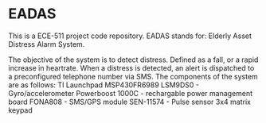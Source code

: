 # EADAS
This is a ECE-511 project code repository.  EADAS stands for:
Elderly Asset Distress Alarm System.

The objective of the system is to detect distress.  Defined as a fall, or
a rapid increase in heartrate.  When a distress is detected, an alert is 
dispatched to a preconfigured telephone number via SMS.
The components of the system are as follows:
TI Launchpad MSP430FR6989
LSM9DS0 - Gyro/accelerometer
Powerboost 1000C - rechargable power management board
FONA808 - SMS/GPS module
SEN-11574 - Pulse sensor
3x4 matrix keypad
